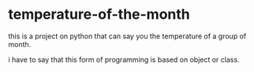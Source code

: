 # temperature-of-the-month
this is a project on python that can say you the temperature of a group of month.

i have to say that this form of programming is based on object or class.
